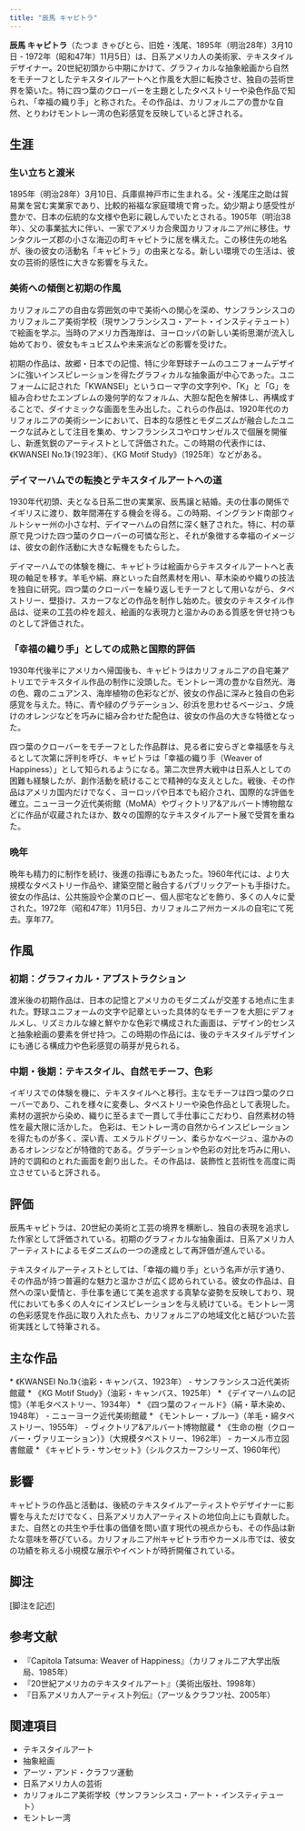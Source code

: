```yaml
---
title: "辰馬 キャピトラ"
---
```


**辰馬 キャピトラ**（たつま きゃぴとら、旧姓・浅尾、1895年（明治28年）3月10日 - 1972年（昭和47年）11月5日）は、日系アメリカ人の美術家、テキスタイルデザイナー。20世紀初頭から中期にかけて、グラフィカルな抽象絵画から自然をモチーフとしたテキスタイルアートへと作風を大胆に転換させ、独自の芸術世界を築いた。特に四つ葉のクローバーを主題としたタペストリーや染色作品で知られ、「幸福の織り手」と称された。その作品は、カリフォルニアの豊かな自然、とりわけモントレー湾の色彩感覚を反映していると評される。

## 生涯

### 生い立ちと渡米
1895年（明治28年）3月10日、兵庫県神戸市に生まれる。父・浅尾庄之助は貿易業を営む実業家であり、比較的裕福な家庭環境で育った。幼少期より感受性が豊かで、日本の伝統的な文様や色彩に親しんでいたとされる。1905年（明治38年）、父の事業拡大に伴い、一家でアメリカ合衆国カリフォルニア州に移住。サンタクルーズ郡の小さな海辺の町キャピトラに居を構えた。この移住先の地名が、後の彼女の活動名「キャピトラ」の由来となる。新しい環境での生活は、彼女の芸術的感性に大きな影響を与えた。

### 美術への傾倒と初期の作風
カリフォルニアの自由な雰囲気の中で美術への関心を深め、サンフランシスコのカリフォルニア美術学校（現サンフランシスコ・アート・インスティテュート）で絵画を学ぶ。当時のアメリカ西海岸は、ヨーロッパの新しい美術思潮が流入し始めており、彼女もキュビスムや未来派などの影響を受けた。

初期の作品は、故郷・日本での記憶、特に少年野球チームのユニフォームデザインに強いインスピレーションを得たグラフィカルな抽象画が中心であった。ユニフォームに記された「KWANSEI」というローマ字の文字列や、「K」と「G」を組み合わせたエンブレムの幾何学的なフォルム、大胆な配色を解体し、再構成することで、ダイナミックな画面を生み出した。これらの作品は、1920年代のカリフォルニアの美術シーンにおいて、日本的な感性とモダニズムが融合したユニークな試みとして注目を集め、サンフランシスコやロサンゼルスで個展を開催し、新進気鋭のアーティストとして評価された。この時期の代表作には、《KWANSEI No.1》（1923年）、《KG Motif Study》（1925年）などがある。

### デイマーハムでの転換とテキスタイルアートへの道
1930年代初頭、夫となる日系二世の実業家、辰馬譲と結婚。夫の仕事の関係でイギリスに渡り、数年間滞在する機会を得る。この時期、イングランド南部ウィルトシャー州の小さな村、デイマーハムの自然に深く魅了された。特に、村の草原で見つけた四つ葉のクローバーの可憐な形と、それが象徴する幸福のイメージは、彼女の創作活動に大きな転機をもたらした。

デイマーハムでの体験を機に、キャピトラは絵画からテキスタイルアートへと表現の軸足を移す。羊毛や絹、麻といった自然素材を用い、草木染めや織りの技法を独自に研究。四つ葉のクローバーを繰り返しモチーフとして用いながら、タペストリー、壁掛け、スカーフなどの作品を制作し始めた。彼女のテキスタイル作品は、従来の工芸の枠を超え、絵画的な表現力と温かみのある質感を併せ持つものとして評価された。

### 「幸福の織り手」としての成熟と国際的評価
1930年代後半にアメリカへ帰国後も、キャピトラはカリフォルニアの自宅兼アトリエでテキスタイル作品の制作に没頭した。モントレー湾の豊かな自然光、海の色、霧のニュアンス、海岸植物の色彩などが、彼女の作品に深みと独自の色彩感覚を与えた。特に、青や緑のグラデーション、砂浜を思わせるベージュ、夕焼けのオレンジなどを巧みに組み合わせた配色は、彼女の作品の大きな特徴となった。

四つ葉のクローバーをモチーフとした作品群は、見る者に安らぎと幸福感を与えるとして次第に評判を呼び、キャピトラは「幸福の織り手（Weaver of Happiness）」として知られるようになる。第二次世界大戦中は日系人としての困難も経験したが、創作活動を続けることで精神的な支えとした。戦後、その作品はアメリカ国内だけでなく、ヨーロッパや日本でも紹介され、国際的な評価を確立。ニューヨーク近代美術館（MoMA）やヴィクトリア&アルバート博物館などに作品が収蔵されたほか、数々の国際的なテキスタイルアート展で受賞を重ねた。

### 晩年
晩年も精力的に制作を続け、後進の指導にもあたった。1960年代には、より大規模なタペストリー作品や、建築空間と融合するパブリックアートも手掛けた。彼女の作品は、公共施設や企業のロビー、個人邸宅などを飾り、多くの人々に愛された。1972年（昭和47年）11月5日、カリフォルニア州カーメルの自宅にて死去。享年77。

## 作風

### 初期：グラフィカル・アブストラクション
渡米後の初期作品は、日本の記憶とアメリカのモダニズムが交差する地点に生まれた。野球ユニフォームの文字や記章といった具体的なモチーフを大胆にデフォルメし、リズミカルな線と鮮やかな色彩で構成された画面は、デザイン的センスと抽象絵画の要素を併せ持つ。この時期の作品には、後のテキスタイルデザインにも通じる構成力や色彩感覚の萌芽が見られる。

### 中期・後期：テキスタイル、自然モチーフ、色彩
イギリスでの体験を機に、テキスタイルへと移行。主なモチーフは四つ葉のクローバーであり、これを様々に変奏し、タペストリーや染色作品として表現した。素材の選択から染め、織りに至るまで一貫して手仕事にこだわり、自然素材の特性を最大限に活かした。
色彩は、モントレー湾の自然からインスピレーションを得たものが多く、深い青、エメラルドグリーン、柔らかなベージュ、温かみのあるオレンジなどが特徴的である。グラデーションや色彩の対比を巧みに用い、詩的で調和のとれた画面を創り出した。その作品は、装飾性と芸術性を高度に両立させていると評される。

## 評価
辰馬キャピトラは、20世紀の美術と工芸の境界を横断し、独自の表現を追求した作家として評価されている。初期のグラフィカルな抽象画は、日系アメリカ人アーティストによるモダニズムの一つの達成として再評価が進んでいる。

テキスタイルアーティストとしては、「幸福の織り手」という名声が示す通り、その作品が持つ普遍的な魅力と温かさが広く認められている。彼女の作品は、自然への深い愛情と、手仕事を通じて美を追求する真摯な姿勢を反映しており、現代においても多くの人々にインスピレーションを与え続けている。モントレー湾の色彩感覚を作品に取り入れた点も、カリフォルニアの地域文化と結びついた芸術実践として特筆される。

<h2>主な作品</h2>
*   《KWANSEI No.1》（油彩・キャンバス、1923年） - サンフランシスコ近代美術館蔵
*   《KG Motif Study》（油彩・キャンバス、1925年）
*   《デイマーハムの記憶》（羊毛タペストリー、1934年）
*   《四つ葉のフィールド》（絹・草木染め、1948年） - ニューヨーク近代美術館蔵
*   《モントレー・ブルー》（羊毛・綿タペストリー、1955年） - ヴィクトリア&アルバート博物館蔵
*   《生命の樹（クローバー・ヴァリエーション）》（大規模タペストリー、1962年） - カーメル市立図書館蔵
*   《キャピトラ・サンセット》（シルクスカーフシリーズ、1960年代）

## 影響
キャピトラの作品と活動は、後続のテキスタイルアーティストやデザイナーに影響を与えただけでなく、日系アメリカ人アーティストの地位向上にも貢献した。また、自然との共生や手仕事の価値を問い直す現代の視点からも、その作品は新たな意味を帯びている。カリフォルニア州キャピトラ市やカーメル市では、彼女の功績を称える小規模な展示やイベントが時折開催されている。

## 脚注
[脚注を記述]

## 参考文献
*   『Capitola Tatsuma: Weaver of Happiness』（カリフォルニア大学出版局、1985年）
*   『20世紀アメリカのテキスタイルアート』（美術出版社、1998年）
*   『日系アメリカ人アーティスト列伝』（アーツ＆クラフツ社、2005年）

## 関連項目
*   テキスタイルアート
*   抽象絵画
*   アーツ・アンド・クラフツ運動
*   日系アメリカ人の芸術
*   カリフォルニア美術学校（サンフランシスコ・アート・インスティテュート）
*   モントレー湾